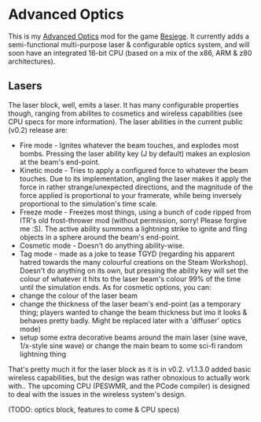 # Advanced Optics
This is my [Advanced Optics](http://forum.spiderlinggames.co.uk/forum/main-forum/besiege-early-access/modding/41108-advanced-lasers-v0-2-v0-27-id-778-779) mod for the game [Besiege](http://www.besiege.spiderlinggames.co.uk/).
It currently adds a semi-functional multi-purpose laser & configurable optics system, and will soon have an integrated 16-bit CPU (based on a mix of the x86, ARM & z80 architectures).

## Lasers
The laser block, well, emits a laser. It has many configurable properties though, ranging from abilites to cosmetics and wireless capabilities (see CPU specs for more information).
The laser abilities in the current public (v0.2) release are:
* Fire mode - Ignites whatever the beam touches, and explodes most bombs. Pressing the laser ability key (J by default) makes an explosion at the beam's end-point.
* Kinetic mode - Tries to apply a configured force to whatever the beam touches. Due to its implementation, angling the laser makes it apply the force in rather strange/unexpected directions, and the magnitude of the force applied is proportional to your framerate, while being inversely proportional to the simulation's time scale.
* Freeze mode - Freezes most things, using a bunch of code ripped from ITR's old frost-thrower mod (without permission, sorry! Please forgive me :S). The active ability summons a lightning strike to ignite and fling objects in a sphere around the beam's end-point.
* Cosmetic mode - Doesn't do anything ability-wise.
* Tag mode - made as a joke to tease TGYD (regarding his apparent hatred towards the many colourful creations on the Steam Workshop). Doesn't do anything on its own, but pressing the ability key will set the colour of whatever it hits to the laser beam's colour 99% of the time until the simulation ends.
As for cosmetic options, you can:
* change the colour of the laser beam
* change the thickness of the laser beam's end-point (as a temporary thing; players wanted to change the beam thickness but imo it looks & behaves pretty badly. Might be replaced later with a 'diffuser' optics mode)
* setup some extra decorative beams around the main laser (sine wave, 1/x-style sine wave) or change the main beam to some sci-fi random lightning thing

That's pretty much it for the laser block as it is in v0.2. v1.1.3.0 added basic wireless capabilities, but the design was rather obnoxious to actually work with.. The upcoming CPU (PESWMR, and the PCode compiler) is designed to deal with the issues in the wireless system's design.


(TODO: optics block, features to come & CPU specs)
